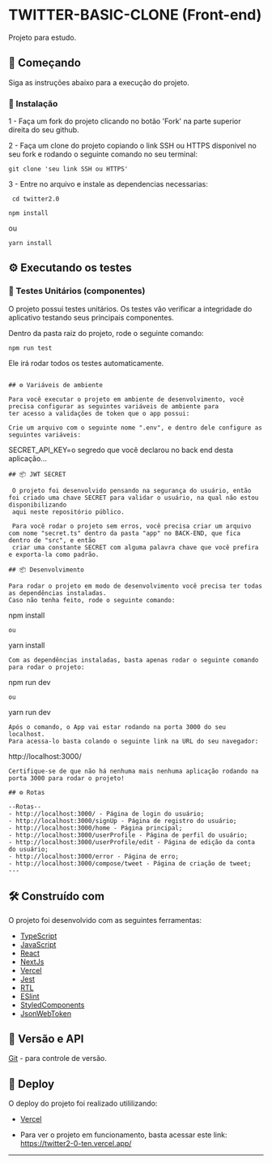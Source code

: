 # TWITTER-BASIC-CLONE (Front-end)

Projeto para estudo.

## 🚀 Começando

Siga as instruções abaixo para a execução do projeto.

### 🔧 Instalação

1 -
  Faça um fork do projeto clicando no botão 'Fork' na parte superior direita do seu github.

2 -
   Faça um clone do projeto copiando o link SSH ou HTTPS disponivel no seu fork e rodando o seguinte comando no seu terminal:
   ```
   git clone 'seu link SSH ou HTTPS'
   ```
3 -
  Entre no arquivo e instale as dependencias necessarias:
  ```
   cd twitter2.0
  ```
   ```
   npm install
  ```
  ou
   ```
   yarn install
  ```
  
## ⚙️ Executando os testes


### 🔩 Testes Unitários (componentes)

O projeto possui testes unitários.
Os testes vão verificar a integridade do aplicativo testando seus principais componentes.

Dentro da pasta raiz do projeto, rode o seguinte comando:
```
npm run test
```
Ele irá rodar todos os testes automaticamente.
```

## ⚙️ Variáveis de ambiente

Para você executar o projeto em ambiente de desenvolvimento, você precisa configurar as seguintes variáveis de ambiente para 
ter acesso a validações de token que o app possui:

Crie um arquivo com o seguinte nome ".env", e dentro dele configure as seguintes variáveis:
```
SECRET_API_KEY=o segredo que você declarou no back end desta aplicação...
```
## 📦 JWT SECRET

 O projeto foi desenvolvido pensando na segurança do usuário, então foi criado uma chave SECRET para validar o usuário, na qual não estou disponibilizando 
 aqui neste repositório público.
 
 Para você rodar o projeto sem erros, você precisa criar um arquivo com nome "secret.ts" dentro da pasta "app" no BACK-END, que fica dentro de "src", e então
 criar uma constante SECRET com alguma palavra chave que você prefira e exporta-la como padrão.

## 📦 Desenvolvimento

Para rodar o projeto em modo de desenvolvimento você precisa ter todas as dependências instaladas.
Caso não tenha feito, rode o seguinte comando:

```
npm install
```
ou
```
yarn install
```
Com as dependências instaladas, basta apenas rodar o seguinte comando para rodar o projeto:
```
npm run dev
```
ou 
```
yarn run dev
```
Após o comando, o App vai estar rodando na porta 3000 do seu localhost.
Para acessa-lo basta colando o seguinte link na URL do seu navegador:
```
http://localhost:3000/
```
Certifique-se de que não há nenhuma mais nenhuma aplicação rodando na porta 3000 para rodar o projeto!

## ⚙️ Rotas

--Rotas--
- http://localhost:3000/ - Página de login do usuário;
- http://localhost:3000/signUp - Página de registro do usuário;
- http://localhost:3000/home - Página principal;
- http://localhost:3000/userProfile - Página de perfil do usuário;
- http://localhost:3000/userProfile/edit - Página de edição da conta do usuário;
- http://localhost:3000/error - Página de erro;
- http://localhost:3000/compose/tweet - Página de criação de tweet;
---
```

## 🛠️ Construído com

O projeto foi desenvolvido com as seguintes ferramentas:

* [TypeScript](https://www.typescriptlang.org/)
* [JavaScript](https://www.javascript.com/)
* [React](https://reactjs.org/)
* [NextJs](https://nextjs.org/)
* [Vercel](https://vercel.com/)
* [Jest](https://jestjs.io/)
* [RTL](https://testing-library.com/docs/react-testing-library/intro/)
* [ESlint](https://eslint.org/)
* [StyledComponents](https://styled-components.com/)
* [JsonWebToken](https://www.npmjs.com/package/jsonwebtoken)

## 📌 Versão e API

[Git](https://git-scm.com/) - para controle de versão.

## 🚀 Deploy
O deploy do projeto foi realizado utililizando:
* [Vercel](https://vercel.com/)

* Para ver o projeto em funcionamento, basta acessar este link: https://twitter2-0-ten.vercel.app/

---
